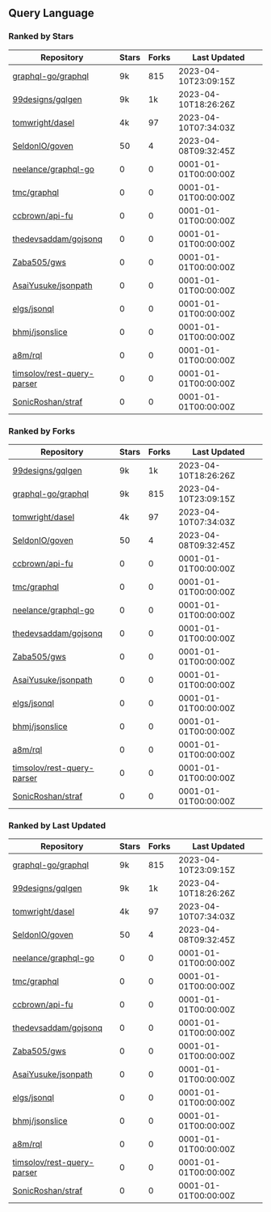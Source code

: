 ## Query Language

### Ranked by Stars

| Repository | Stars | Forks | Last Updated |
|------------|-------|-------|--------------|
| [graphql-go/graphql](https://github.com/graphql-go/graphql) | 9k | 815 | 2023-04-10T23:09:15Z |
| [99designs/gqlgen](https://github.com/99designs/gqlgen) | 9k | 1k | 2023-04-10T18:26:26Z |
| [tomwright/dasel](https://github.com/tomwright/dasel) | 4k | 97 | 2023-04-10T07:34:03Z |
| [SeldonIO/goven](https://github.com/SeldonIO/goven) | 50 | 4 | 2023-04-08T09:32:45Z |
| [neelance/graphql-go](https://github.com/neelance/graphql-go) | 0 | 0 | 0001-01-01T00:00:00Z |
| [tmc/graphql](https://github.com/tmc/graphql) | 0 | 0 | 0001-01-01T00:00:00Z |
| [ccbrown/api-fu](https://github.com/ccbrown/api-fu) | 0 | 0 | 0001-01-01T00:00:00Z |
| [thedevsaddam/gojsonq](https://github.com/thedevsaddam/gojsonq) | 0 | 0 | 0001-01-01T00:00:00Z |
| [Zaba505/gws](https://github.com/Zaba505/gws) | 0 | 0 | 0001-01-01T00:00:00Z |
| [AsaiYusuke/jsonpath](https://github.com/AsaiYusuke/jsonpath) | 0 | 0 | 0001-01-01T00:00:00Z |
| [elgs/jsonql](https://github.com/elgs/jsonql) | 0 | 0 | 0001-01-01T00:00:00Z |
| [bhmj/jsonslice](https://github.com/bhmj/jsonslice) | 0 | 0 | 0001-01-01T00:00:00Z |
| [a8m/rql](https://github.com/a8m/rql) | 0 | 0 | 0001-01-01T00:00:00Z |
| [timsolov/rest-query-parser](https://github.com/timsolov/rest-query-parser) | 0 | 0 | 0001-01-01T00:00:00Z |
| [SonicRoshan/straf](https://github.com/SonicRoshan/straf) | 0 | 0 | 0001-01-01T00:00:00Z |

### Ranked by Forks

| Repository | Stars | Forks | Last Updated |
|------------|-------|-------|--------------|
| [99designs/gqlgen](https://github.com/99designs/gqlgen) | 9k | 1k | 2023-04-10T18:26:26Z |
| [graphql-go/graphql](https://github.com/graphql-go/graphql) | 9k | 815 | 2023-04-10T23:09:15Z |
| [tomwright/dasel](https://github.com/tomwright/dasel) | 4k | 97 | 2023-04-10T07:34:03Z |
| [SeldonIO/goven](https://github.com/SeldonIO/goven) | 50 | 4 | 2023-04-08T09:32:45Z |
| [ccbrown/api-fu](https://github.com/ccbrown/api-fu) | 0 | 0 | 0001-01-01T00:00:00Z |
| [tmc/graphql](https://github.com/tmc/graphql) | 0 | 0 | 0001-01-01T00:00:00Z |
| [neelance/graphql-go](https://github.com/neelance/graphql-go) | 0 | 0 | 0001-01-01T00:00:00Z |
| [thedevsaddam/gojsonq](https://github.com/thedevsaddam/gojsonq) | 0 | 0 | 0001-01-01T00:00:00Z |
| [Zaba505/gws](https://github.com/Zaba505/gws) | 0 | 0 | 0001-01-01T00:00:00Z |
| [AsaiYusuke/jsonpath](https://github.com/AsaiYusuke/jsonpath) | 0 | 0 | 0001-01-01T00:00:00Z |
| [elgs/jsonql](https://github.com/elgs/jsonql) | 0 | 0 | 0001-01-01T00:00:00Z |
| [bhmj/jsonslice](https://github.com/bhmj/jsonslice) | 0 | 0 | 0001-01-01T00:00:00Z |
| [a8m/rql](https://github.com/a8m/rql) | 0 | 0 | 0001-01-01T00:00:00Z |
| [timsolov/rest-query-parser](https://github.com/timsolov/rest-query-parser) | 0 | 0 | 0001-01-01T00:00:00Z |
| [SonicRoshan/straf](https://github.com/SonicRoshan/straf) | 0 | 0 | 0001-01-01T00:00:00Z |

### Ranked by Last Updated

| Repository | Stars | Forks | Last Updated |
|------------|-------|-------|--------------|
| [graphql-go/graphql](https://github.com/graphql-go/graphql) | 9k | 815 | 2023-04-10T23:09:15Z |
| [99designs/gqlgen](https://github.com/99designs/gqlgen) | 9k | 1k | 2023-04-10T18:26:26Z |
| [tomwright/dasel](https://github.com/tomwright/dasel) | 4k | 97 | 2023-04-10T07:34:03Z |
| [SeldonIO/goven](https://github.com/SeldonIO/goven) | 50 | 4 | 2023-04-08T09:32:45Z |
| [neelance/graphql-go](https://github.com/neelance/graphql-go) | 0 | 0 | 0001-01-01T00:00:00Z |
| [tmc/graphql](https://github.com/tmc/graphql) | 0 | 0 | 0001-01-01T00:00:00Z |
| [ccbrown/api-fu](https://github.com/ccbrown/api-fu) | 0 | 0 | 0001-01-01T00:00:00Z |
| [thedevsaddam/gojsonq](https://github.com/thedevsaddam/gojsonq) | 0 | 0 | 0001-01-01T00:00:00Z |
| [Zaba505/gws](https://github.com/Zaba505/gws) | 0 | 0 | 0001-01-01T00:00:00Z |
| [AsaiYusuke/jsonpath](https://github.com/AsaiYusuke/jsonpath) | 0 | 0 | 0001-01-01T00:00:00Z |
| [elgs/jsonql](https://github.com/elgs/jsonql) | 0 | 0 | 0001-01-01T00:00:00Z |
| [bhmj/jsonslice](https://github.com/bhmj/jsonslice) | 0 | 0 | 0001-01-01T00:00:00Z |
| [a8m/rql](https://github.com/a8m/rql) | 0 | 0 | 0001-01-01T00:00:00Z |
| [timsolov/rest-query-parser](https://github.com/timsolov/rest-query-parser) | 0 | 0 | 0001-01-01T00:00:00Z |
| [SonicRoshan/straf](https://github.com/SonicRoshan/straf) | 0 | 0 | 0001-01-01T00:00:00Z |

